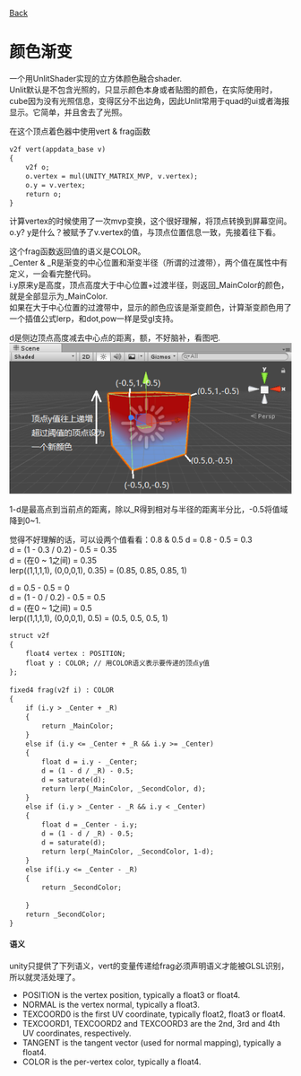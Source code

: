 [Back](index.md)

# 颜色渐变

一个用UnlitShader实现的立方体颜色融合shader.  
Unlit默认是不包含光照的，只显示颜色本身或者贴图的颜色，在实际使用时，cube因为没有光照信息，变得区分不出边角，因此Unlit常用于quad的ui或者海报显示。它简单，并且舍去了光照。  


在这个顶点着色器中使用vert & frag函数

```
v2f vert(appdata_base v)
{
	v2f o;
	o.vertex = mul(UNITY_MATRIX_MVP, v.vertex);
	o.y = v.vertex;
	return o;
}

```
计算vertex的时候使用了一次mvp变换，这个很好理解，将顶点转换到屏幕空间。  
o.y? y是什么？被赋予了v.vertex的值，与顶点位置信息一致，先接着往下看。



这个frag函数返回值的语义是COLOR。  
_Center & _R是渐变的中心位置和渐变半径（所谓的过渡带），两个值在属性中有定义，一会看完整代码。  
i.y原来y是高度，顶点高度大于中心位置+过渡半径，则返回_MainColor的颜色，就是全部显示为_MainColor.  
如果在大于中心位置的过渡带中，显示的颜色应该是渐变颜色，计算渐变颜色用了一个插值公式lerp，和dot,pow一样是受gl支持。  

d是侧边顶点高度减去中心点的距离，额，不好脑补，看图吧.  
![顶点颜色渐变](Images/cube_vertex_color.png)  

1-d是最高点到当前点的距离，除以_R得到相对与半径的距离半分比，-0.5将值域降到0~1.  

觉得不好理解的话，可以设两个值看看：0.8 & 0.5
d = 0.8 - 0.5 = 0.3   
d = (1 - 0.3 / 0.2) - 0.5 = 0.35  
d = (在0 ~ 1之间) = 0.35  
lerp((1,1,1,1), (0,0,0,1), 0.35) = (0.85, 0.85, 0.85, 1)  

d = 0.5 - 0.5 = 0  
d = (1 - 0 / 0.2) - 0.5 = 0.5  
d = (在0 ~ 1之间) = 0.5  
lerp((1,1,1,1), (0,0,0,1), 0.5) = (0.5, 0.5, 0.5, 1)  

```
struct v2f
{
	float4 vertex : POSITION;
	float y : COLOR; // 用COLOR语义表示要传递的顶点y值
};

fixed4 frag(v2f i) : COLOR
{
	if (i.y > _Center + _R) 
	{
		return _MainColor;
	}
	else if (i.y <= _Center + _R && i.y >= _Center)
	{
		float d = i.y - _Center;
		d = (1 - d / _R) - 0.5;
		d = saturate(d);
		return lerp(_MainColor, _SecondColor, d);
	}
	else if (i.y > _Center - _R && i.y < _Center)
	{
		float d = _Center - i.y;
		d = (1 - d / _R) - 0.5;
		d = saturate(d);
		return lerp(_MainColor, _SecondColor, 1-d);
	}
	else if(i.y <= _Center - _R)
	{
		return _SecondColor;

	}
	return _SecondColor;
}
```



#### 语义

unity只提供了下列语义，vert的变量传递给frag必须声明语义才能被GLSL识别，所以就灵活处理了。  
- POSITION is the vertex position, typically a float3 or float4.
- NORMAL is the vertex normal, typically a float3.
- TEXCOORD0 is the first UV coordinate, typically float2, float3 or float4.
- TEXCOORD1, TEXCOORD2 and TEXCOORD3 are the 2nd, 3rd and 4th UV coordinates, respectively.
- TANGENT is the tangent vector (used for normal mapping), typically a float4.
- COLOR is the per-vertex color, typically a float4.
